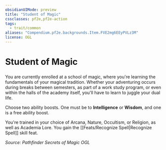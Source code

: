 ```yaml
---
obsidianUIMode: preview
title: "Student of Magic"
cssclasses: pf2e,pf2e-action
tags:
  - trait/common
aliases: "Compendium.pf2e.backgrounds.Item.FVE2mg6EEyPVLz3M"
license: OGL
---
```

# Student of Magic

### 






You are currently enrolled at a school of magic, where you're learning the fundamentals of your magical tradition. Whether your adventuring occurs during breaks between semesters, as part of a work study program, or even within the halls of the academy itself, you'll have to learn to juggle your dual life.

Choose two ability boosts. One must be to **Intelligence** or **Wisdom**, and one is a free ability boost.

You're trained in your choice of Arcana, Nature, Occultism, or Religion, as well as Academia Lore. You gain the [[Feats/Recognize Spell|Recognize Spell]] skill feat.

*Source: Pathfinder Secrets of Magic*
*OGL*